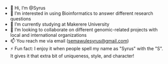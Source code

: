 - 👋 Hi, I’m @Syrus
- 👀 I’m interested in using Bioinformatics to answer different research questions
- 🌱 I’m currently studying at Makerere University
- 💞️ I’m looking to collaborate on different genomic-related projects with local and international organizations
- 📫 You reach me via email (semawulesyrus@gmail.com)
- ⚡ Fun fact:  I enjoy it when people spell my name as "Syrus" with the "S". It gives it that extra bit of uniqueness, style, and character!

<!---
Syrest123/Syrest123 is a ✨ special ✨ repository because its `README.md` (this file) appears on your GitHub profile.
You can click the Preview link to take a look at your changes.
--->
